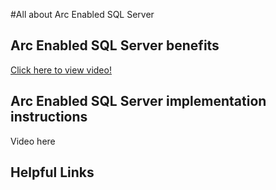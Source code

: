 #All about Arc Enabled SQL Server

## Arc Enabled SQL Server benefits
[Click here to view video!](https://smc-presales-accelerators.github.io/Content/arc-enabled-sql/Arc%20Sql%20Benefits.mp4)
## Arc Enabled SQL Server implementation instructions
Video here
## Helpful Links
